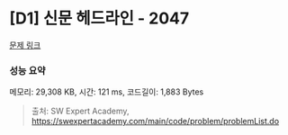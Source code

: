 # [D1] 신문 헤드라인 - 2047 

[문제 링크](https://swexpertacademy.com/main/code/problem/problemDetail.do?contestProbId=AV5QKsLaAy0DFAUq) 

### 성능 요약

메모리: 29,308 KB, 시간: 121 ms, 코드길이: 1,883 Bytes



> 출처: SW Expert Academy, https://swexpertacademy.com/main/code/problem/problemList.do